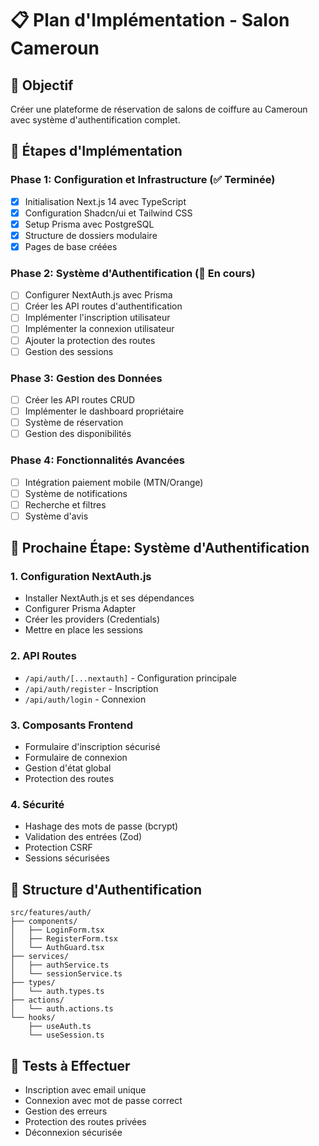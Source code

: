 # 📋 Plan d'Implémentation - Salon Cameroun

## 🎯 Objectif
Créer une plateforme de réservation de salons de coiffure au Cameroun avec système d'authentification complet.

## 🚀 Étapes d'Implémentation

### Phase 1: Configuration et Infrastructure (✅ Terminée)
- [x] Initialisation Next.js 14 avec TypeScript
- [x] Configuration Shadcn/ui et Tailwind CSS
- [x] Setup Prisma avec PostgreSQL
- [x] Structure de dossiers modulaire
- [x] Pages de base créées

### Phase 2: Système d'Authentification (🔄 En cours)
- [ ] Configurer NextAuth.js avec Prisma
- [ ] Créer les API routes d'authentification
- [ ] Implémenter l'inscription utilisateur
- [ ] Implémenter la connexion utilisateur
- [ ] Ajouter la protection des routes
- [ ] Gestion des sessions

### Phase 3: Gestion des Données
- [ ] Créer les API routes CRUD
- [ ] Implémenter le dashboard propriétaire
- [ ] Système de réservation
- [ ] Gestion des disponibilités

### Phase 4: Fonctionnalités Avancées
- [ ] Intégration paiement mobile (MTN/Orange)
- [ ] Système de notifications
- [ ] Recherche et filtres
- [ ] Système d'avis

## 🔐 Prochaine Étape: Système d'Authentification

### 1. Configuration NextAuth.js
- Installer NextAuth.js et ses dépendances
- Configurer Prisma Adapter
- Créer les providers (Credentials)
- Mettre en place les sessions

### 2. API Routes
- `/api/auth/[...nextauth]` - Configuration principale
- `/api/auth/register` - Inscription
- `/api/auth/login` - Connexion

### 3. Composants Frontend
- Formulaire d'inscription sécurisé
- Formulaire de connexion
- Gestion d'état global
- Protection des routes

### 4. Sécurité
- Hashage des mots de passe (bcrypt)
- Validation des entrées (Zod)
- Protection CSRF
- Sessions sécurisées

## 📁 Structure d'Authentification
```
src/features/auth/
├── components/
│   ├── LoginForm.tsx
│   ├── RegisterForm.tsx
│   └── AuthGuard.tsx
├── services/
│   ├── authService.ts
│   └── sessionService.ts
├── types/
│   └── auth.types.ts
├── actions/
│   └── auth.actions.ts
└── hooks/
    ├── useAuth.ts
    └── useSession.ts
```

## 🧪 Tests à Effectuer
- Inscription avec email unique
- Connexion avec mot de passe correct
- Gestion des erreurs
- Protection des routes privées
- Déconnexion sécurisée
